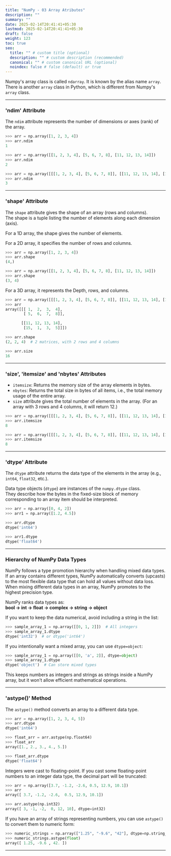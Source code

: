 ```yaml
---
title: "NumPy - 03 Array Atributes"
description: ""
summary: ""
date: 2025-02-14T20:41:41+05:30
lastmod: 2025-02-14T20:41:41+05:30
draft: false
weight: 123
toc: true
seo:
  title: "" # custom title (optional)
  description: "" # custom description (recommended)
  canonical: "" # custom canonical URL (optional)
  noindex: false # false (default) or true
---
```



Numpy's array class is called `ndarray`. It is known by the alias name `array`.     
There is another `array` class in Python, which is different from Numpy's `array` class.

---

### 'ndim' Attribute

The `ndim` attribute represents the number of dimensions or axes (rank) of the array.

```python
>>> arr = np.array([1, 2, 3, 4])
>>> arr.ndim
1

>>> arr = np.array([[1, 2, 3, 4], [5, 6, 7, 8], [11, 12, 13, 14]])
>>> arr.ndim
2

>>> arr = np.array([[[1, 2, 3, 4], [5, 6, 7, 8]], [[11, 12, 13, 14], [15, 1, 3, 5]]])
>>> arr.ndim
3
```

---

### 'shape' Attribute

The `shape` attribute gives the shape of an array (rows and columns).  
The shape is a tuple listing the number of elements along each dimension (axis).

For a 1D array, the shape gives the number of elements.

For a 2D array, it specifies the number of rows and columns.

```python
>>> arr = np.array([1, 2, 3, 4])
>>> arr.shape
(4,)

>>> arr = np.array([[1, 2, 3, 4], [5, 6, 7, 8], [11, 12, 13, 14]])
>>> arr.shape
(3, 4)
```

For a 3D array, it represents the Depth, rows, and columns.

```python
>>> arr = np.array([[[1, 2, 3, 4], [5, 6, 7, 8]], [[11, 12, 13, 14], [15, 1, 3, 5]]])
>>> arr
array([[[ 1,  2,  3,  4],
        [ 5,  6,  7,  8]],

       [[11, 12, 13, 14],
        [15,  1,  3,  5]]])

>>> arr.shape
(2, 2, 4)  # 2 matrices, with 2 rows and 4 columns

>>> arr.size
16
```

---

### 'size', 'itemsize' and 'nbytes' Attributes

- `itemsize`: Returns the memory size of the array elements in bytes.
- `nbytes`: Returns the total size in bytes of all items, i.e., the total memory usage of the entire array.
- `size` attribute gives the total number of elements in the array. (For an array with 3 rows and 4 columns, it will return 12.)

```python
>>> arr = np.array([[[1, 2, 3, 4], [5, 6, 7, 8]], [[11, 12, 13, 14], [15, 1, 3, 5]]], int)
>>> arr.itemsize
8

>>> arr = np.array([[[1, 2, 3, 4], [5, 6, 7, 8]], [[11, 12, 13, 14], [15, 1, 3, 5]]], float)
>>> arr.itemsize
8
```

---

### 'dtype' Attribute

The `dtype` attribute returns the data type of the elements in the array (e.g., `int64`, `float32`, etc.).

Data type objects (`dtype`) are instances of the `numpy.dtype` class.  
They describe how the bytes in the fixed-size block of memory corresponding to an array item should be interpreted.

```python
>>> arr = np.array([0, 4, 2])
>>> arr1 = np.array([1.2, 4.5])

>>> arr.dtype
dtype('int64')

>>> arr1.dtype
dtype('float64')
```

---

### Hierarchy of NumPy Data Types

NumPy follows a type promotion hierarchy when handling mixed data types.  
If an array contains different types, NumPy automatically converts (upcasts) to the most flexible data type that can hold all values without data loss.  
When mixing different data types in an array, NumPy promotes to the highest precision type.

NumPy ranks data types as:  
**bool → int → float → complex → string → object**

If you want to keep the data numerical, avoid including a string in the list:

```python
>>> sample_array_1 = np.array([[0, 1, 2]])  # All integers
>>> sample_array_1.dtype
dtype('int32')  # or dtype('int64')
```

If you intentionally want a mixed array, you can use `dtype=object`:

```python
>>> sample_array_1 = np.array([[0, 'a', 2]], dtype=object)
>>> sample_array_1.dtype
dtype('object')  # Can store mixed types
```

This keeps numbers as integers and strings as strings inside a NumPy array, but it won't allow efficient mathematical operations.

---

### 'astype()' Method

The `astype()` method converts an array to a different data type.

```python
>>> arr = np.array([1, 2, 3, 4, 5])
>>> arr.dtype
dtype('int64')

>>> float_arr = arr.astype(np.float64)
>>> float_arr
array([1., 2., 3., 4., 5.])

>>> float_arr.dtype
dtype('float64')
```

Integers were cast to floating-point. If you cast some floating-point numbers to an integer data type, the decimal part will be truncated:

```python
>>> arr = np.array([3.7, -1.2, -2.6, 0.5, 12.9, 10.1])
>>> arr
array([ 3.7, -1.2, -2.6,  0.5, 12.9, 10.1])

>>> arr.astype(np.int32)
array([ 3, -1, -2,  0, 12, 10], dtype=int32)
```

If you have an array of strings representing numbers, you can use `astype()` to convert them to numeric form:

```python
>>> numeric_strings = np.array(["1.25", "-9.6", "42"], dtype=np.string_)
>>> numeric_strings.astype(float)
array([ 1.25, -9.6 , 42. ])
```

---

